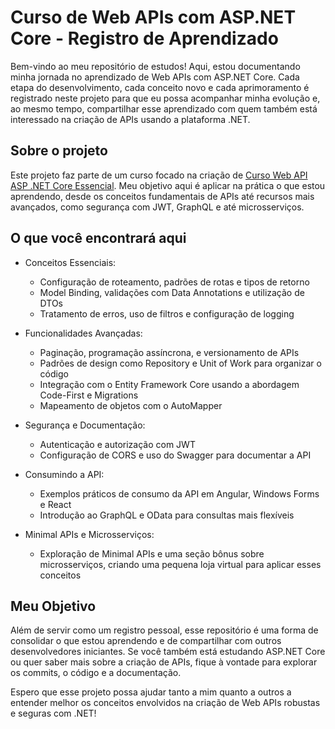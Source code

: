 # Curso de Web APIs com ASP.NET Core - Registro de Aprendizado

Bem-vindo ao meu repositório de estudos! Aqui, estou documentando minha jornada no aprendizado de Web APIs com ASP.NET Core. Cada etapa do desenvolvimento, cada conceito novo e cada aprimoramento é registrado neste projeto para que eu possa acompanhar minha evolução e, ao mesmo tempo, compartilhar esse aprendizado com quem também está interessado na criação de APIs usando a plataforma .NET.

## Sobre o projeto
Este projeto faz parte de um curso focado na criação de [Curso Web API ASP .NET Core Essencial](https://www.udemy.com/course/curso-web-api-asp-net-core-essencial/?couponCode=ACCAGE0923). Meu objetivo aqui é aplicar na prática o que estou aprendendo, desde os conceitos fundamentais de APIs até recursos mais avançados, como segurança com JWT, GraphQL e até microsserviços.

## O que você encontrará aqui
- Conceitos Essenciais:
  - Configuração de roteamento, padrões de rotas e tipos de retorno
  - Model Binding, validações com Data Annotations e utilização de DTOs
  - Tratamento de erros, uso de filtros e configuração de logging
   
- Funcionalidades Avançadas:
  - Paginação, programação assíncrona, e versionamento de APIs
  - Padrões de design como Repository e Unit of Work para organizar o código
  - Integração com o Entity Framework Core usando a abordagem Code-First e Migrations
  - Mapeamento de objetos com o AutoMapper
  
- Segurança e Documentação:
  - Autenticação e autorização com JWT
  - Configuração de CORS e uso do Swagger para documentar a API
   
- Consumindo a API:
  - Exemplos práticos de consumo da API em Angular, Windows Forms e React
  - Introdução ao GraphQL e OData para consultas mais flexíveis
   
- Minimal APIs e Microsserviços:
  - Exploração de Minimal APIs e uma seção bônus sobre microsserviços, criando uma pequena loja virtual para aplicar esses conceitos

 ## Meu Objetivo
 Além de servir como um registro pessoal, esse repositório é uma forma de consolidar o que estou aprendendo e de compartilhar com outros desenvolvedores iniciantes. Se você também está estudando ASP.NET Core ou quer saber mais sobre a criação de APIs, fique à vontade para explorar os commits, o código e a documentação.

Espero que esse projeto possa ajudar tanto a mim quanto a outros a entender melhor os conceitos envolvidos na criação de Web APIs robustas e seguras com .NET!
